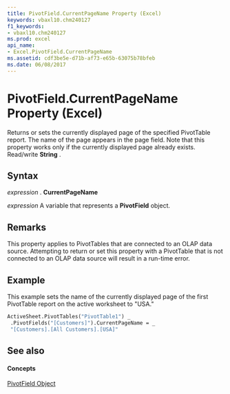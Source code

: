 ```yaml
---
title: PivotField.CurrentPageName Property (Excel)
keywords: vbaxl10.chm240127
f1_keywords:
- vbaxl10.chm240127
ms.prod: excel
api_name:
- Excel.PivotField.CurrentPageName
ms.assetid: cdf3be5e-d71b-af73-e65b-63075b78bfeb
ms.date: 06/08/2017
---
```



# PivotField.CurrentPageName Property (Excel)

Returns or sets the currently displayed page of the specified PivotTable report. The name of the page appears in the page field. Note that this property works only if the currently displayed page already exists. Read/write  **String** .


## Syntax

 _expression_ . **CurrentPageName**

 _expression_ A variable that represents a **PivotField** object.


## Remarks

This property applies to PivotTables that are connected to an OLAP data source. Attempting to return or set this property with a PivotTable that is not connected to an OLAP data source will result in a run-time error.


## Example

This example sets the name of the currently displayed page of the first PivotTable report on the active worksheet to "USA."


```vb
ActiveSheet.PivotTables("PivotTable1") _ 
 .PivotFields("[Customers]").CurrentPageName = _ 
 "[Customers].[All Customers].[USA]"
```


## See also


#### Concepts


[PivotField Object](pivotfield-object-excel.md)

